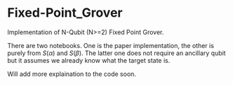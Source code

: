 # Fixed-Point_Grover

Implementation of N-Qubit (N>=2) Fixed Point Grover.

There are two notebooks. One is the paper implementation, the other is purely from $S(\alpha)$ and $S(\beta)$.
The latter one does not require an ancillary qubit but it assumes we already know what the target state is.

Will add more explaination to the code soon.
